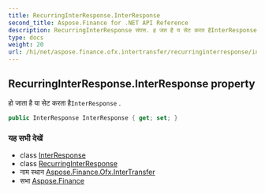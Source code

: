 ```yaml
---
title: RecurringInterResponse.InterResponse
second_title: Aspose.Finance for .NET API Reference
description: RecurringInterResponse संपत्त. ह जत है य सेट करत हैInterResponse .
type: docs
weight: 20
url: /hi/net/aspose.finance.ofx.intertransfer/recurringinterresponse/interresponse/
---
```

## RecurringInterResponse.InterResponse property

हो जाता है या सेट करता है`InterResponse` .

```csharp
public InterResponse InterResponse { get; set; }
```

### यह सभी देखें

* class [InterResponse](../../interresponse/)
* class [RecurringInterResponse](../)
* नाम स्थान [Aspose.Finance.Ofx.InterTransfer](../../recurringinterresponse/)
* सभा [Aspose.Finance](../../../)


